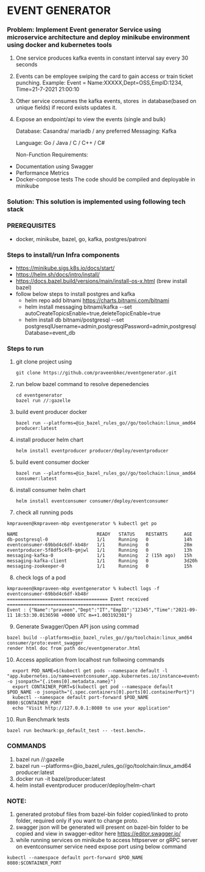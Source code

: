 # EVENT GENERATOR

### Problem: Implement Event generator Service using microservice architecture and deploy minikube environment using docker and kubernetes tools

1. One service produces kafka events in constant interval say every 30 seconds
2. Events can be employee swiping the card to gain access or train ticket punching. Example: Event = Name:XXXXX,Dept=OSS,EmplD:1234, Time=21-7-2021 21:00:10
3. Other service consumes the kafka events, stores  in database(based on unique fields) if record exists updates it.
4. Expose an endpoint/api to view the events (single and bulk)

   Database: Casandra/ mariadb / any preferred
   Messaging: Kafka

   Language: Go / Java / C / C++ / C#

   Non-Function Requirements:
* Documentation using Swagger
* Performance Metrics
* Docker-compose tests
  The code should be compiled and deployable in minikube

### Solution: This solution is implemented using following tech stack
### PREREQUISITES  
* docker, minikube, bazel, go, kafka, postgres/patroni

### Steps to install/run Infra components
* https://minikube.sigs.k8s.io/docs/start/
* https://helm.sh/docs/intro/install/
* https://docs.bazel.build/versions/main/install-os-x.html (brew install bazel)
* follow below steps to install postgres and kafka
  - helm repo add bitnami https://charts.bitnami.com/bitnami
  - helm install messaging bitnami/kafka --set autoCreateTopicsEnable=true,deleteTopicEnable=true
  - helm install db bitnami/postgresql --set postgresqlUsername=admin,postgresqlPassword=admin,postgresqlDatabase=event_db

    
    
### Steps to run
1. git clone project using
    ```
    git clone https://github.com/praveenbkec/eventgenerator.git
   ```
2. run below bazel command to resolve depenedencies
    ```
    cd eventgenerator
    bazel run //:gazelle
    ```
   
3. build event producer docker
    ``` 
    bazel run --platforms=@io_bazel_rules_go//go/toolchain:linux_amd64 producer:latest
    ```
4. install producer helm chart
    ```
    helm install eventproducer producer/deploy/eventproducer
    ```
3. build event consumer docker
    ```
    bazel run --platforms=@io_bazel_rules_go//go/toolchain:linux_amd64 consumer:latest
    ```   

6. install consumer helm chart
    ```
    helm install eventconsumer consumer/deploy/eventconsumer
    ```
   
7. check all running pods
```
kmpraveen@kmpraveen-mbp eventgenerator % kubectl get po

NAME                             READY   STATUS    RESTARTS      AGE
db-postgresql-0                  1/1     Running   0             14h
eventconsumer-69bbd4c6df-kb48r   1/1     Running   0             28m
eventproducer-5f8df5c4fb-gmjwl   1/1     Running   0             13h
messaging-kafka-0                1/1     Running   2 (15h ago)   15h
messaging-kafka-client           1/1     Running   0             3d20h
messaging-zookeeper-0            1/1     Running   0             15h
```

8. check logs of a pod
```
kmpraveen@kmpraveen-mbp eventgenerator % kubectl logs -f eventconsumer-69bbd4c6df-kb48r 
===================================== Event received ==========================================
Event : {"Name":"praveen","Dept":"IT","EmpID":"12345","Time":"2021-09-11 18:53:30.0136598 +0000 UTC m=+1.003192301"}
```

9. Generate Swagger/Open API json using commad
```bigquery
bazel build --platforms=@io_bazel_rules_go//go/toolchain:linux_amd64 consumer/proto:event_swagger
render html doc from path doc/eventgenerator.html
```
10. Access application from localhost run follwoing commands
```bigquery
  export POD_NAME=$(kubectl get pods --namespace default -l "app.kubernetes.io/name=eventconsumer,app.kubernetes.io/instance=eventconsumer" -o jsonpath="{.items[0].metadata.name}")
  export CONTAINER_PORT=$(kubectl get pod --namespace default $POD_NAME -o jsonpath="{.spec.containers[0].ports[0].containerPort}")
  kubectl --namespace default port-forward $POD_NAME 8080:$CONTAINER_PORT
  echo "Visit http://127.0.0.1:8080 to use your application"
```

10. Run Benchmark tests
```bigquery
bazel run bechmark:go_default_test -- -test.bench=.
```
### COMMANDS

1. bazel run //:gazelle
2. bazel run --platforms=@io_bazel_rules_go//go/toolchain:linux_amd64 producer:latest
3. docker run -it bazel/producer:latest
4. helm install eventproducer producer/deploy/helm-chart

### NOTE:
1. generated protobuf files from bazel-bin folder copied/linked to proto folder, required only if you want to change proto.
2. swagger json will be generated will present on bazel-bin folder to be copied and view in swagger-editor here https://editor.swagger.io/
3. while running services on minikube to access httpserver or gRPC server on eventconsumer service need expose port using below command
```bigquery
kubectl --namespace default port-forward $POD_NAME 8080:$CONTAINER_PORT
```
  